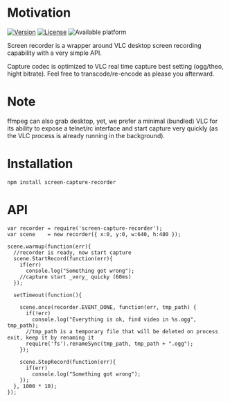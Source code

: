 # Motivation

[![Version](https://img.shields.io/npm/v/screen-capture-recorder.svg)](https://www.npmjs.com/package/screen-capture-recorder)
[![License](https://img.shields.io/badge/license-MIT-blue.svg)](http://opensource.org/licenses/MIT)
![Available platform](https://img.shields.io/badge/platform-win32-blue.svg)

Screen recorder is a wrapper around VLC desktop screen recording capability with a very simple API.

Capture codec is optimized to VLC real time capture best setting (ogg/theo, hight bitrate).
Feel free to transcode/re-encode as please you afterward.

# Note
ffmpeg can also grab desktop, yet, we prefer a minimal (bundled) VLC for its ability to expose a telnet/rc interface and start capture very quickly (as the VLC process is already running in the background).


# Installation
```
npm install screen-capture-recorder
```


# API

```
var recorder = require('screen-capture-recorder');
var scene    = new recorder({ x:0, y:0, w:640, h:480 });

scene.warmup(function(err){
  //recorder is ready, now start capture
  scene.StartRecord(function(err){
    if(err)
      console.log("Something got wrong");
    //capture start _very_ quicky (60ms)
  });

  setTimeout(function(){

    scene.once(recorder.EVENT_DONE, function(err, tmp_path) {
      if(!err)
        console.log("Everything is ok, find video in %s.ogg", tmp_path);
      //tmp_path is a temporary file that will be deleted on process exit, keep it by renaming it
      require('fs').renameSync(tmp_path, tmp_path + ".ogg");
    });

    scene.StopRecord(function(err){
      if(err)
        console.log("Something got wrong");
    });
  }, 1000 * 10);
});

```

